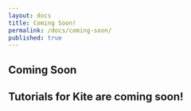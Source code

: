 ```yaml
---
layout: docs
title: Coming Soon!
permalink: /docs/coming-soon/
published: true
---
```


## Coming Soon

Tutorials for Kite are coming soon!
---

